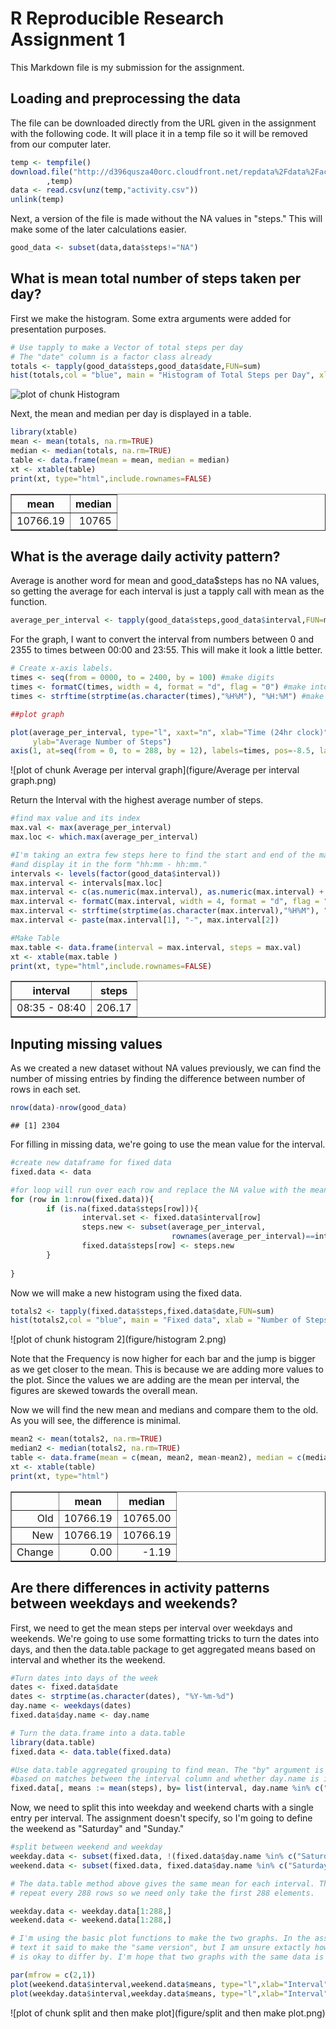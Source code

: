 R Reproducible Research Assignment 1
========================================================

This Markdown file is my submission for the assignment.

## Loading and preprocessing the data

The file can be downloaded directly from the URL given in the assignment with the following code. It will place it in a temp file so it will be removed from our computer later.


```r
temp <- tempfile()
download.file("http://d396qusza40orc.cloudfront.net/repdata%2Fdata%2Factivity.zip"
        ,temp)
data <- read.csv(unz(temp,"activity.csv"))
unlink(temp)
```

Next, a version of the file is made without the NA values in "steps." This will make some of the later calculations easier.


```r
good_data <- subset(data,data$steps!="NA")
```
## What is mean total number of steps taken per day?

First we make the histogram. Some extra arguments were added for presentation purposes.


```r
# Use tapply to make a Vector of total steps per day
# The "date" column is a factor class already
totals <- tapply(good_data$steps,good_data$date,FUN=sum)
hist(totals,col = "blue", main = "Histogram of Total Steps per Day", xlab = "Number of Steps", breaks=8)
```

![plot of chunk Histogram](figure/Histogram.png) 

Next, the mean and median per day is displayed in a table.


```r
library(xtable)
mean <- mean(totals, na.rm=TRUE)
median <- median(totals, na.rm=TRUE)
table <- data.frame(mean = mean, median = median)
xt <- xtable(table)
print(xt, type="html",include.rownames=FALSE)
```

<!-- html table generated in R 3.1.0 by xtable 1.7-3 package -->
<!-- Thu Jun 12 21:40:12 2014 -->
<TABLE border=1>
<TR> <TH> mean </TH> <TH> median </TH>  </TR>
  <TR> <TD align="right"> 10766.19 </TD> <TD align="right"> 10765 </TD> </TR>
   </TABLE>

## What is the average daily activity pattern?

Average is another word for mean and good_data$steps has no NA values, so getting the average for each interval is just a tapply call with mean as the function.


```r
average_per_interval <- tapply(good_data$steps,good_data$interval,FUN=mean)
```

For the graph, I want to convert the interval from numbers between 0 and 2355 to times between 00:00 and 23:55. This will make it look a little better.


```r
# Create x-axis labels.
times <- seq(from = 0000, to = 2400, by = 100) #make digits
times <- formatC(times, width = 4, format = "d", flag = "0") #make into xxxx
times <- strftime(strptime(as.character(times),"%H%M"), "%H:%M") #make into xx:xx

##plot graph

plot(average_per_interval, type="l", xaxt="n", xlab="Time (24hr clock)", 
     ylab="Average Number of Steps")
axis(1, at=seq(from = 0, to = 288, by = 12), labels=times, pos=-8.5, las=0)
```

![plot of chunk Average per interval graph](figure/Average per interval graph.png) 

Return the Interval with the highest average number of steps.


```r
#find max value and its index
max.val <- max(average_per_interval)
max.loc <- which.max(average_per_interval)

#I'm taking an extra few steps here to find the start and end of the max interval
#and display it in the form "hh:mm - hh:mm."
intervals <- levels(factor(good_data$interval))
max.interval <- intervals[max.loc]
max.interval <- c(as.numeric(max.interval), as.numeric(max.interval) + 5)
max.interval <- formatC(max.interval, width = 4, format = "d", flag = "0")
max.interval <- strftime(strptime(as.character(max.interval),"%H%M"), "%H:%M")
max.interval <- paste(max.interval[1], "-", max.interval[2])

#Make Table
max.table <- data.frame(interval = max.interval, steps = max.val)
xt <- xtable(max.table )
print(xt, type="html",include.rownames=FALSE)
```

<!-- html table generated in R 3.1.0 by xtable 1.7-3 package -->
<!-- Thu Jun 12 21:40:12 2014 -->
<TABLE border=1>
<TR> <TH> interval </TH> <TH> steps </TH>  </TR>
  <TR> <TD> 08:35 - 08:40 </TD> <TD align="right"> 206.17 </TD> </TR>
   </TABLE>

## Inputing missing values

As we created a new dataset without NA values previously, we can find the number of missing entries by finding the difference between number of rows in each set.


```r
nrow(data)-nrow(good_data)
```

```
## [1] 2304
```

For filling in missing data, we're going to use the mean value for the interval.


```r
#create new dataframe for fixed data
fixed.data <- data

#for loop will run over each row and replace the NA value with the mean for that interval
for (row in 1:nrow(fixed.data)){
        if (is.na(fixed.data$steps[row])){
                interval.set <- fixed.data$interval[row] 
                steps.new <- subset(average_per_interval, 
                                    rownames(average_per_interval)==interval.set)
                fixed.data$steps[row] <- steps.new
        }
        
}
```

Now we will make a new histogram using the fixed data.


```r
totals2 <- tapply(fixed.data$steps,fixed.data$date,FUN=sum)
hist(totals2,col = "blue", main = "Fixed data", xlab = "Number of Steps", breaks=8)
```

![plot of chunk histogram 2](figure/histogram 2.png) 

Note that the Frequency is now higher for each bar and the jump is bigger as we get closer to the mean. This is because we are adding more values to the plot. Since the values we are adding are the mean per interval, the figures are skewed towards the overall mean.

Now we will find the new mean and medians and compare them to the old. As you will see, the difference is minimal.


```r
mean2 <- mean(totals2, na.rm=TRUE)
median2 <- median(totals2, na.rm=TRUE)
table <- data.frame(mean = c(mean, mean2, mean-mean2), median = c(median, median2, median-median2), row.names=c("Old","New","Change"))
xt <- xtable(table)
print(xt, type="html")
```

<!-- html table generated in R 3.1.0 by xtable 1.7-3 package -->
<!-- Thu Jun 12 21:40:13 2014 -->
<TABLE border=1>
<TR> <TH>  </TH> <TH> mean </TH> <TH> median </TH>  </TR>
  <TR> <TD align="right"> Old </TD> <TD align="right"> 10766.19 </TD> <TD align="right"> 10765.00 </TD> </TR>
  <TR> <TD align="right"> New </TD> <TD align="right"> 10766.19 </TD> <TD align="right"> 10766.19 </TD> </TR>
  <TR> <TD align="right"> Change </TD> <TD align="right"> 0.00 </TD> <TD align="right"> -1.19 </TD> </TR>
   </TABLE>

## Are there differences in activity patterns between weekdays and weekends?

First, we need to get the mean steps per interval over weekdays and weekends. We're going to use some formatting tricks to turn the dates into days, and then the data.table package to get aggregated means based on interval and whether its the weekend.


```r
#Turn dates into days of the week
dates <- fixed.data$date
dates <- strptime(as.character(dates), "%Y-%m-%d")
day.name <- weekdays(dates)
fixed.data$day.name <- day.name

# Turn the data.frame into a data.table
library(data.table)
fixed.data <- data.table(fixed.data)

#Use data.table aggregated grouping to find mean. The "by" argument is grouping
#based on matches between the interval column and whether day.name is in a weekend.
fixed.data[, means := mean(steps), by= list(interval, day.name %in% c("Saturday","Sunday"))]
```

Now, we need to split this into weekday and weekend charts with a single entry per interval. The assignment doesn't specify, so I'm going to define the weekend as "Saturday" and "Sunday."


```r
#split between weekend and weekday
weekday.data <- subset(fixed.data, !(fixed.data$day.name %in% c("Saturday","Sunday")))
weekend.data <- subset(fixed.data, fixed.data$day.name %in% c("Saturday","Sunday"))

# The data.table method above gives the same mean for each interval. The intervals 
# repeat every 288 rows so we need only take the first 288 elements.

weekday.data <- weekday.data[1:288,]
weekend.data <- weekend.data[1:288,]

# I'm using the basic plot functions to make the two graphs. In the assignment
# text it said to make the "same version", but I am unsure extactly how much it
# is okay to differ by. I'm hope that two graphs with the same data is enough.

par(mfrow = c(2,1))
plot(weekend.data$interval,weekend.data$means, type="l",xlab="Interval",ylab="Mean Number of Steps",main="Weekend")
plot(weekday.data$interval,weekday.data$means, type="l",xlab="Interval",ylab="Mean Number of Steps", main="Weekday")
```

![plot of chunk split and then make plot](figure/split and then make plot.png) 
